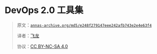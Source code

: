 # DevOps 2.0 工具集

> 原文：[`annas-archive.org/md5/e248f279147eee242afb743e2e4e63f4`](https://annas-archive.org/md5/e248f279147eee242afb743e2e4e63f4)
> 
> 译者：[飞龙](https://github.com/wizardforcel)
> 
> 协议：[CC BY-NC-SA 4.0](http://creativecommons.org/licenses/by-nc-sa/4.0/)